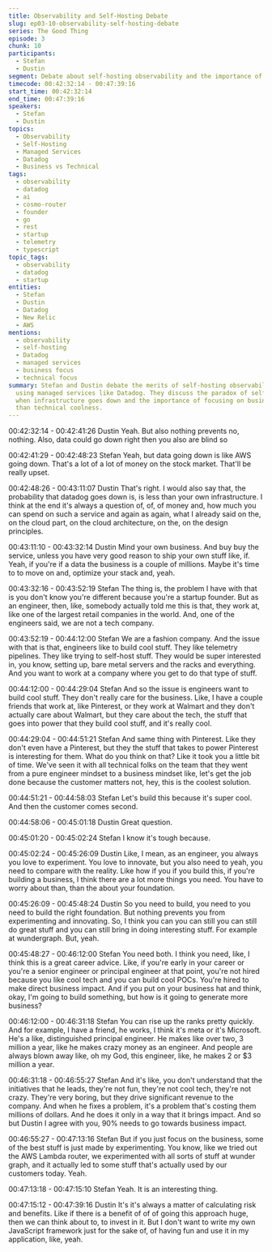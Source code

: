 ```yaml
---
title: Observability and Self-Hosting Debate
slug: ep03-10-observability-self-hosting-debate
series: The Good Thing
episode: 3
chunk: 10
participants:
  - Stefan
  - Dustin
segment: Debate about self-hosting observability and the importance of managed services
timecode: 00:42:32:14 - 00:47:39:16
start_time: 00:42:32:14
end_time: 00:47:39:16
speakers:
  - Stefan
  - Dustin
topics:
  - Observability
  - Self-Hosting
  - Managed Services
  - Datadog
  - Business vs Technical
tags:
  - observability
  - datadog
  - ai
  - cosmo-router
  - founder
  - go
  - rest
  - startup
  - telemetry
  - typescript
topic_tags:
  - observability
  - datadog
  - startup
entities:
  - Stefan
  - Dustin
  - Datadog
  - New Relic
  - AWS
mentions:
  - observability
  - self-hosting
  - Datadog
  - managed services
  - business focus
  - technical focus
summary: Stefan and Dustin debate the merits of self-hosting observability versus
  using managed services like Datadog. They discuss the paradox of self-hosting observability
  when infrastructure goes down and the importance of focusing on business value rather
  than technical coolness.
---
```


00:42:32:14 - 00:42:41:26
Dustin
Yeah. But also nothing prevents no, nothing. Also, data could go down right then you also are
blind so

00:42:41:29 - 00:42:48:23
Stefan
Yeah, but data going down is like AWS going down. That's a lot of a lot of money on the stock
market. That'll be really upset.

00:42:48:26 - 00:43:11:07
Dustin
That's right. I would also say that, the probability that datadog goes down is, is less than your
own infrastructure. I think at the end it's always a question of, of, of money and, how much you
can spend on such a service and again as again, what I already said on the, on the cloud part,
on the cloud architecture, on the, on the design principles.

00:43:11:10 - 00:43:32:14
Dustin
Mind your own business. And buy buy the service, unless you have very good reason to ship
your own stuff like, if. Yeah, if you're if a data the business is a couple of millions. Maybe it's
time to to move on and, optimize your stack and, yeah.

00:43:32:16 - 00:43:52:19
Stefan
The thing is, the problem I have with that is you don't know you're different because you're a
startup founder. But as an engineer, then, like, somebody actually told me this is that, they work
at, like one of the largest retail companies in the world. And, one of the engineers said, we are
not a tech company.

00:43:52:19 - 00:44:12:00
Stefan
We are a fashion company. And the issue with that is that, engineers like to build cool stuff.
They like telemetry pipelines. They like trying to self-host stuff. They would be super interested
in, you know, setting up, bare metal servers and the racks and everything. And you want to work
at a company where you get to do that type of stuff.

00:44:12:00 - 00:44:29:04
Stefan
And so the issue is engineers want to build cool stuff. They don't really care for the business.
Like, I have a couple friends that work at, like Pinterest, or they work at Walmart and they don't
actually care about Walmart, but they care about the tech, the stuff that goes into power that
they build cool stuff, and it's really cool.

00:44:29:04 - 00:44:51:21
Stefan
And same thing with Pinterest. Like they don't even have a Pinterest, but they the stuff that
takes to power Pinterest is interesting for them. What do you think on that? Like it took you a
little bit of time. We've seen it with all technical folks on the team that they went from a pure
engineer mindset to a business mindset like, let's get the job done because the customer
matters not, hey, this is the coolest solution.

00:44:51:21 - 00:44:58:03
Stefan
Let's build this because it's super cool. And then the customer comes second.

00:44:58:06 - 00:45:01:18
Dustin
Great question.

00:45:01:20 - 00:45:02:24
Stefan
I know it's tough because.

00:45:02:24 - 00:45:26:09
Dustin
Like, I mean, as an engineer, you always you love to experiment. You love to innovate, but you
also need to yeah, you need to compare with the reality. Like how if you if you build this, if you're
building a business, I think there are a lot more things you need. You have to worry about than,
than the about your foundation.

00:45:26:09 - 00:45:48:24
Dustin
So you need to build, you need to you need to build the right foundation. But nothing prevents
you from experimenting and innovating. So, I think you can you can still you can still do great
stuff and you can still bring in doing interesting stuff. For example at wundergraph. But, yeah.

00:45:48:27 - 00:46:12:00
Stefan
You need both. I think you need, like, I think this is a great career advice. Like, if you're early in
your career or you're a senior engineer or principal engineer at that point, you're not hired
because you like cool tech and you can build cool POCs. You're hired to make direct business
impact. And if you put on your business hat and think, okay, I'm going to build something, but
how is it going to generate more business?

00:46:12:00 - 00:46:31:18
Stefan
You can rise up the ranks pretty quickly. And for example, I have a friend, he works, I think it's
meta or it's Microsoft. He's a like, distinguished principal engineer. He makes like over two, 3
million a year, like he makes crazy money as an engineer. And people are always blown away
like, oh my God, this engineer, like, he makes 2 or $3 million a year.

00:46:31:18 - 00:46:55:27
Stefan
And it's like, you don't understand that the initiatives that he leads, they're not fun, they're not
cool tech, they're not crazy. They're very boring, but they drive significant revenue to the
company. And when he fixes a problem, it's a problem that's costing them millions of dollars.
And he does it only in a way that it brings impact. And so but Dustin I agree with you, 90%
needs to go towards business impact.

00:46:55:27 - 00:47:13:16
Stefan
But if you just focus on the business, some of the best stuff is just made by experimenting. You
know, like we tried out the AWS Lambda router, we experimented with all sorts of stuff at wunder
graph, and it actually led to some stuff that's actually used by our customers today. Yeah.

00:47:13:18 - 00:47:15:10
Stefan
Yeah. It is an interesting thing.

00:47:15:12 - 00:47:39:16
Dustin
It's it's always a matter of calculating risk and benefits. Like if there is a benefit of of of going this
approach huge, then we can think about to, to invest in it. But I don't want to write my own
JavaScript framework just for the sake of, of having fun and use it in my application, like, yeah. 